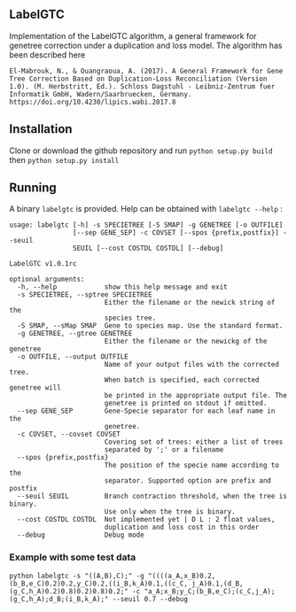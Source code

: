## LabelGTC
Implementation of the LabelGTC algorithm, a general framework for genetree correction under a duplication and loss model. 
The algorithm has been described here 

    El-Mabrouk, N., & Ouangraoua, A. (2017). A General Framework for Gene Tree Correction Based on Duplication-Loss Reconciliation (Version 1.0). (M. Herbstritt, Ed.). Schloss Dagstuhl - Leibniz-Zentrum fuer Informatik GmbH, Wadern/Saarbruecken, Germany. https://doi.org/10.4230/lipics.wabi.2017.8



## Installation

Clone or download the github repository and run ```python setup.py build``` then ```python setup.py install```

## Running

A binary `labelgtc` is provided. Help can be obtained with ```labelgtc --help``` :
    
    usage: labelgtc [-h] -s SPECIETREE [-S SMAP] -g GENETREE [-o OUTFILE]
                    [--sep GENE_SEP] -c COVSET [--spos {prefix,postfix}] --seuil
                    SEUIL [--cost COSTDL COSTDL] [--debug]
    
    LabelGTC v1.0.1rc
    
    optional arguments:
      -h, --help            show this help message and exit
      -s SPECIETREE, --sptree SPECIETREE
                            Either the filename or the newick string of the
                            species tree.
      -S SMAP, --sMap SMAP  Gene to species map. Use the standard format.
      -g GENETREE, --gtree GENETREE
                            Either the filename or the newickg of the genetree
      -o OUTFILE, --output OUTFILE
                            Name of your output files with the corrected tree.
                            When batch is specified, each corrected genetree will
                            be printed in the appropriate output file. The
                            genetree is printed on stdout if omitted.
      --sep GENE_SEP        Gene-Specie separator for each leaf name in the
                            genetree.
      -c COVSET, --covset COVSET
                            Covering set of trees: either a list of trees
                            separated by ';' or a filename
      --spos {prefix,postfix}
                            The position of the specie name according to the
                            separator. Supported option are prefix and postfix
      --seuil SEUIL         Branch contraction threshold, when the tree is binary.
                            Use only when the tree is binary.
      --cost COSTDL COSTDL  Not implemented yet | D L : 2 float values,
                            duplication and loss cost in this order
      --debug               Debug mode
    

### Example with some test data 
```
python labelgtc -s "((A,B),C);" -g "((((a_A,x_B)0.2,(b_B,e_C)0.2)0.2,y_C)0.2,((i_B,k_A)0.1,((c_C, j_A)0.1,(d_B,(g_C,h_A)0.2)0.8)0.2)0.8)0.2;" -c "a_A;x_B;y_C;(b_B,e_C);(c_C,j_A);(g_C,h_A);d_B;(i_B,k_A);" --seuil 0.7 --debug
```